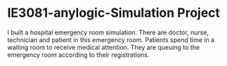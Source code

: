 # IE3081-anylogic-Simulation Project
I built a hospital emergency room simulation. There are doctor, nurse, technician and patient in this emergency room. Patients spend time in a waiting room to receive medical attention. They are queuing to the emergency room according to their registrations.

